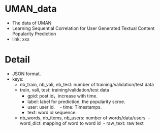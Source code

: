 # UMAN_data
- The data of UMAN
- Learning Sequential Correlation for User Generated Textual Content Popularity Prediction
- link: xxx

# Detail
- JSON format.
- keys:
  - nb_train, nb_vali, nb_test: number of training/validation/test data
  - train, vali, test: training/validation/test data
    - gpid: post id，increase with time.
    - label: label for prediction, the popularity scroe.
    - user: user id.
    - time: Timestamps.
    - text: word id sequence.
  - nb_words, nb_items, nb_users: number of words/data/users
  - word_dict: mapping of word to word id
  - raw_text: raw text
